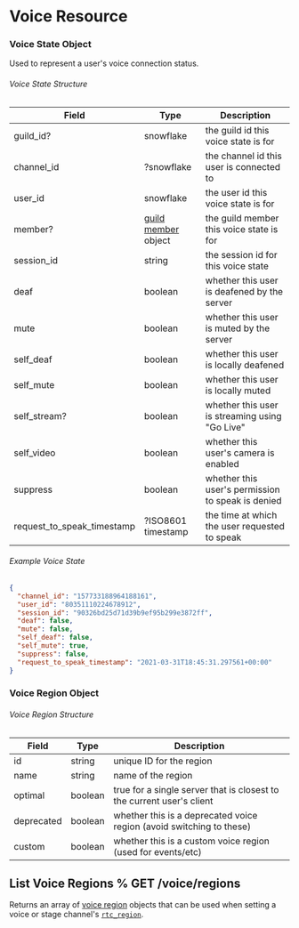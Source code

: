 # Voice Resource

### Voice State Object

Used to represent a user's voice connection status.

###### Voice State Structure

| Field                      | Type                                                             | Description                                       |
| -------------------------- | ---------------------------------------------------------------- | ------------------------------------------------- |
| guild_id?                  | snowflake                                                        | the guild id this voice state is for              |
| channel_id                 | ?snowflake                                                       | the channel id this user is connected to          |
| user_id                    | snowflake                                                        | the user id this voice state is for               |
| member?                    | [guild member](#DOCS_RESOURCES_GUILD/guild-member-object) object | the guild member this voice state is for          |
| session_id                 | string                                                           | the session id for this voice state               |
| deaf                       | boolean                                                          | whether this user is deafened by the server       |
| mute                       | boolean                                                          | whether this user is muted by the server          |
| self_deaf                  | boolean                                                          | whether this user is locally deafened             |
| self_mute                  | boolean                                                          | whether this user is locally muted                |
| self_stream?               | boolean                                                          | whether this user is streaming using "Go Live"    |
| self_video                 | boolean                                                          | whether this user's camera is enabled             |
| suppress                   | boolean                                                          | whether this user's permission to speak is denied |
| request_to_speak_timestamp | ?ISO8601 timestamp                                               | the time at which the user requested to speak     |

###### Example Voice State

```json
{
  "channel_id": "157733188964188161",
  "user_id": "80351110224678912",
  "session_id": "90326bd25d71d39b9ef95b299e3872ff",
  "deaf": false,
  "mute": false,
  "self_deaf": false,
  "self_mute": true,
  "suppress": false,
  "request_to_speak_timestamp": "2021-03-31T18:45:31.297561+00:00"
}
```

### Voice Region Object

###### Voice Region Structure

| Field      | Type    | Description                                                           |
| ---------- | ------- | --------------------------------------------------------------------- |
| id         | string  | unique ID for the region                                              |
| name       | string  | name of the region                                                    |
| optimal    | boolean | true for a single server that is closest to the current user's client |
| deprecated | boolean | whether this is a deprecated voice region (avoid switching to these)  |
| custom     | boolean | whether this is a custom voice region (used for events/etc)           |

## List Voice Regions % GET /voice/regions

Returns an array of [voice region](#DOCS_RESOURCES_VOICE/voice-region-object) objects that can be used when setting a voice or stage channel's [`rtc_region`](#DOCS_RESOURCES_CHANNEL/channel-object-channel-structure).
